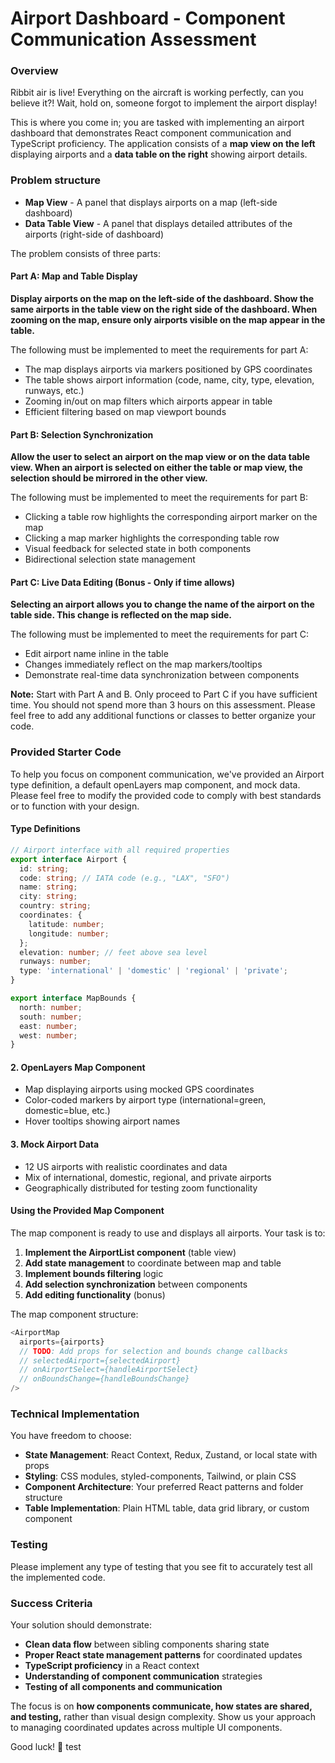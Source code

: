 # Airport Dashboard - Component Communication Assessment

### Overview
Ribbit air is live! Everything on the aircraft is working perfectly, can you believe it?! Wait, hold on, someone forgot to implement the airport display!

This is where you come in; you are tasked with implementing an airport dashboard that demonstrates React component communication and TypeScript proficiency. The application consists of a **map view on the left** displaying airports and a **data table on the right** showing airport details.

### Problem structure

- **Map View** - A panel that displays airports on a map (left-side dashboard)
- **Data Table View** - A panel that displays detailed attributes of the airports (right-side of dashboard)

The problem consists of three parts:

#### Part A: Map and Table Display
**Display airports on the map on the left-side of the dashboard. Show the same airports in the table view on the right side of the dashboard. When zooming on the map, ensure only airports visible on the map appear in the table.**

The following must be implemented to meet the requirements for part A:
- The map displays airports via markers positioned by GPS coordinates
- The table shows airport information (code, name, city, type, elevation, runways, etc.)
- Zooming in/out on map filters which airports appear in table
- Efficient filtering based on map viewport bounds

#### Part B: Selection Synchronization 
**Allow the user to select an airport on the map view or on the data table view. When an airport is selected on either the table or map view, the selection should be mirrored in the other view.**

The following must be implemented to meet the requirements for part B:
- Clicking a table row highlights the corresponding airport marker on the map
- Clicking a map marker highlights the corresponding table row
- Visual feedback for selected state in both components
- Bidirectional selection state management

#### Part C: Live Data Editing (Bonus - Only if time allows)
**Selecting an airport allows you to change the name of the airport on the table side. This change is reflected on the map side.**

The following must be implemented to meet the requirements for part C:

- Edit airport name inline in the table
- Changes immediately reflect on the map markers/tooltips
- Demonstrate real-time data synchronization between components


**Note:** Start with Part A and B. Only proceed to Part C if you have sufficient time. You should not spend more than 3 hours on this assessment. Please feel free to add any additional functions or classes to better organize your code.

### Provided Starter Code

To help you focus on component communication, we've provided an Airport type definition, a default openLayers map component, and mock data. Please feel free to modify the provided code to comply with best standards or to function with your design.

#### Type Definitions
```typescript
// Airport interface with all required properties
export interface Airport {
  id: string;
  code: string; // IATA code (e.g., "LAX", "SFO")
  name: string;
  city: string;
  country: string;
  coordinates: {
    latitude: number;
    longitude: number;
  };
  elevation: number; // feet above sea level
  runways: number;
  type: 'international' | 'domestic' | 'regional' | 'private';
}

export interface MapBounds {
  north: number;
  south: number;
  east: number;
  west: number;
}
```

#### 2. OpenLayers Map Component
- Map displaying airports using mocked GPS coordinates
- Color-coded markers by airport type (international=green, domestic=blue, etc.)
- Hover tooltips showing airport names

#### 3. Mock Airport Data
- 12 US airports with realistic coordinates and data
- Mix of international, domestic, regional, and private airports
- Geographically distributed for testing zoom functionality


#### Using the Provided Map Component
The map component is ready to use and displays all airports. Your task is to:

1. **Implement the AirportList component** (table view)
2. **Add state management** to coordinate between map and table
3. **Implement bounds filtering** logic
4. **Add selection synchronization** between components
5. **Add editing functionality** (bonus)

The map component structure:
```typescript
<AirportMap
  airports={airports}
  // TODO: Add props for selection and bounds change callbacks
  // selectedAirport={selectedAirport}
  // onAirportSelect={handleAirportSelect}
  // onBoundsChange={handleBoundsChange}
/>
```

### Technical Implementation

You have freedom to choose:
- **State Management**: React Context, Redux, Zustand, or local state with props
- **Styling**: CSS modules, styled-components, Tailwind, or plain CSS
- **Component Architecture**: Your preferred React patterns and folder structure
- **Table Implementation**: Plain HTML table, data grid library, or custom component

### Testing

Please implement any type of testing that you see fit to accurately test all the implemented code.


### Success Criteria

Your solution should demonstrate:
- **Clean data flow** between sibling components sharing state
- **Proper React state management patterns** for coordinated updates
- **TypeScript proficiency** in a React context
- **Understanding of component communication** strategies
- **Testing of all components and communication**

The focus is on **how components communicate, how states are shared, and testing,** rather than visual design complexity. Show us your approach to managing coordinated updates across multiple UI components.


Good luck! 🚀
test